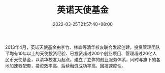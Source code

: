 ﻿---
weight: 
title: "英诺天使基金"
description: "2013年4月，英诺天使基金由李竹、林森等清华校友联合发起创建，投资管理团队平均有10年以上的天使投资经验、已投资超过200个创业项目、管理超过20亿人民币天使基金，以清华校友为..."
date: 2022-03-25T21:57:40+08:00
lastmod: 2022-03-25T16:45:40+08:00
draft: false
authors: ["Metabd"]
featuredImage: "yingnuotianshijijin.jpg"
link: ""
tags: ["投资机构","英诺天使基金"]
categories: ["navigation"]
navigation: ["投资机构"]
lightgallery: true
toc: true
pinned: false
recommend: false
recommend1: false
---
2013年4月，英诺天使基金由李竹、林森等清华校友联合发起创建，投资管理团队平均有10年以上的天使投资经验、已投资超过200个创业项目、管理超过20亿人民币天使基金，以清华校友为起点，建立了立体的创业服务体系，同时与旗下的各地加速器配套，投资效率高、后续融资成功率高、回报速度快。
